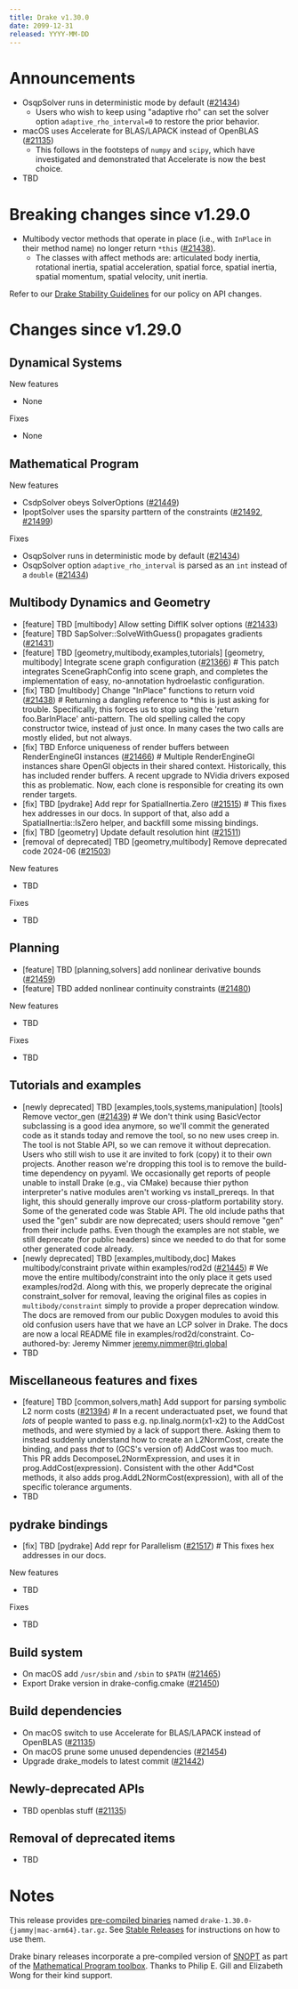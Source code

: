 ```yaml
---
title: Drake v1.30.0
date: 2099-12-31
released: YYYY-MM-DD
---
```


# Announcements

* OsqpSolver runs in deterministic mode by default ([#21434][_#21434])
  * Users who wish to keep using "adaptive rho" can set the solver option
    ``adaptive_rho_interval=0`` to restore the prior behavior.
* macOS uses Accelerate for BLAS/LAPACK instead of OpenBLAS ([#21135][_#21135])
  * This follows in the footsteps of ``numpy`` and ``scipy``, which have
    investigated and demonstrated that Accelerate is now the best choice.
* TBD

# Breaking changes since v1.29.0

* Multibody vector methods that operate in place (i.e., with ``InPlace`` in
  their method name) no longer return ``*this`` ([#21438][_#21438]).
  * The classes with affect methods are: articulated body inertia, rotational
    inertia, spatial acceleration, spatial force, spatial inertia, spatial
    momentum, spatial velocity, unit inertia.

Refer to our [Drake Stability Guidelines](/stable.html) for our policy
on API changes.

# Changes since v1.29.0

## Dynamical Systems

<!-- <relnotes for systems go here> -->

New features

* None

Fixes

* None

## Mathematical Program

<!-- <relnotes for solvers go here> -->

New features

* CsdpSolver obeys SolverOptions ([#21449][_#21449])
* IpoptSolver uses the sparsity parttern of the constraints ([#21492][_#21492], [#21499][_#21499])

Fixes

* OsqpSolver runs in deterministic mode by default ([#21434][_#21434])
* OsqpSolver option ``adaptive_rho_interval`` is parsed as an ``int`` instead of a ``double``  ([#21434][_#21434])

## Multibody Dynamics and Geometry

<!-- <relnotes for geometry,multibody go here> -->

* [feature] TBD [multibody] Allow setting DiffIK solver options ([#21433][_#21433])
* [feature] TBD SapSolver<AutoDiffXd>::SolveWithGuess() propagates gradients ([#21431][_#21431])
* [feature] TBD [geometry,multibody,examples,tutorials] [geometry, multibody] Integrate scene graph configuration ([#21366][_#21366])  # This patch integrates SceneGraphConfig into scene graph, and completes the implementation of easy, no-annotation hydroelastic configuration.
* [fix] TBD [multibody] Change "InPlace" functions to return void ([#21438][_#21438])  # Returning a dangling reference to *this is just asking for trouble. Specifically, this forces us to stop using the 'return foo.BarInPlace' anti-pattern. The old spelling called the copy constructor twice, instead of just once. In many cases the two calls are mostly elided, but not always.
* [fix] TBD Enforce uniqueness of render buffers between RenderEngineGl instances ([#21466][_#21466])  # Multiple RenderEngineGl instances share OpenGl objects in their shared context. Historically, this has included render buffers. A recent upgrade to NVidia drivers exposed this as problematic. Now, each clone is responsible for creating its own render targets.
* [fix] TBD [pydrake] Add repr for SpatialInertia.Zero ([#21515][_#21515])  # This fixes hex addresses in our docs. In support of that, also add a SpatialInertia::IsZero helper, and backfill some missing bindings.
* [fix] TBD [geometry] Update default resolution hint ([#21511][_#21511])
* [removal of deprecated] TBD [geometry,multibody] Remove deprecated code 2024-06 ([#21503][_#21503])

New features

* TBD

Fixes

* TBD

## Planning

<!-- <relnotes for planning go here> -->

* [feature] TBD [planning,solvers] add nonlinear derivative bounds ([#21459][_#21459])
* [feature] TBD added nonlinear continuity constraints ([#21480][_#21480])

New features

* TBD

Fixes

* TBD

## Tutorials and examples

<!-- <relnotes for examples,tutorials go here> -->

* [newly deprecated] TBD [examples,tools,systems,manipulation] [tools] Remove vector_gen ([#21439][_#21439])  # We don't think using BasicVector subclassing is a good idea anymore, so we'll commit the generated code as it stands today and remove the tool, so no new uses creep in. The tool is not Stable API, so we can remove it without deprecation. Users who still wish to use it are invited to fork (copy) it to their own projects. Another reason we're dropping this tool is to remove the build-time dependency on pyyaml. We occasionally get reports of people unable to install Drake (e.g., via CMake) because thier python interpreter's native modules aren't working vs install_prereqs. In that light, this should generally improve our cross-platform portability story. Some of the generated code was Stable API. The old include paths that used the "gen" subdir are now deprecated; users should remove "gen" from their include paths. Even though the examples are not stable, we still deprecate (for public headers) since we needed to do that for some other generated code already.
* [newly deprecated] TBD [examples,multibody,doc] Makes multibody/constraint private within examples/rod2d ([#21445][_#21445])  # We move the entire multibody/constraint into the only place it gets used examples/rod2d. Along with this, we properly deprecate the original constraint_solver for removal, leaving the original files as copies in `multibody/constraint` simply to provide a proper deprecation window. The docs are removed from our public Doxygen modules to avoid this old confusion users have that we have an LCP solver in Drake. The docs are now a local README file in examples/rod2d/constraint. Co-authored-by: Jeremy Nimmer <jeremy.nimmer@tri.global>
* TBD

## Miscellaneous features and fixes

<!-- <relnotes for common,math,lcm,lcmtypes,manipulation,perception,visualization go here> -->

* [feature] TBD [common,solvers,math] Add support for parsing symbolic L2 norm costs ([#21394][_#21394])  # In a recent underactuated pset, we found that *lots* of people wanted to pass e.g. np.linalg.norm(x1-x2) to the AddCost methods, and were stymied by a lack of support there. Asking them to instead suddenly understand how to create an L2NormCost, create the binding, and pass _that_ to (GCS's version of) AddCost was too much. This PR adds DecomposeL2NormExpression, and uses it in prog.AddCost(expression). Consistent with the other Add*Cost methods, it also adds prog.AddL2NormCost(expression), with all of the specific tolerance arguments.
* TBD

## pydrake bindings

<!-- <relnotes for bindings go here> -->

* [fix] TBD [pydrake] Add repr for Parallelism ([#21517][_#21517])  # This fixes hex addresses in our docs.

New features

* TBD

Fixes

* TBD

## Build system

<!-- <relnotes for cmake,doc,setup,third_party,tools go here> -->

* On macOS add ``/usr/sbin`` and ``/sbin`` to ``$PATH`` ([#21465][_#21465])
* Export Drake version in drake-config.cmake ([#21450][_#21450])

## Build dependencies

<!-- <relnotes for workspace go here> -->

* On macOS switch to use Accelerate for BLAS/LAPACK instead of OpenBLAS ([#21135][_#21135])
* On macOS prune some unused dependencies ([#21454][_#21454])
* Upgrade drake_models to latest commit ([#21442][_#21442])

## Newly-deprecated APIs

* TBD openblas stuff ([#21135][_#21135])

## Removal of deprecated items

* TBD

# Notes


This release provides [pre-compiled binaries](https://github.com/RobotLocomotion/drake/releases/tag/v1.30.0) named
``drake-1.30.0-{jammy|mac-arm64}.tar.gz``. See [Stable Releases](/from_binary.html#stable-releases) for instructions on how to use them.

Drake binary releases incorporate a pre-compiled version of [SNOPT](https://ccom.ucsd.edu/~optimizers/solvers/snopt/) as part of the
[Mathematical Program toolbox](https://drake.mit.edu/doxygen_cxx/group__solvers.html). Thanks to
Philip E. Gill and Elizabeth Wong for their kind support.

<!-- <begin issue links> -->
[_#21135]: https://github.com/RobotLocomotion/drake/pull/21135
[_#21366]: https://github.com/RobotLocomotion/drake/pull/21366
[_#21394]: https://github.com/RobotLocomotion/drake/pull/21394
[_#21431]: https://github.com/RobotLocomotion/drake/pull/21431
[_#21433]: https://github.com/RobotLocomotion/drake/pull/21433
[_#21434]: https://github.com/RobotLocomotion/drake/pull/21434
[_#21438]: https://github.com/RobotLocomotion/drake/pull/21438
[_#21439]: https://github.com/RobotLocomotion/drake/pull/21439
[_#21442]: https://github.com/RobotLocomotion/drake/pull/21442
[_#21445]: https://github.com/RobotLocomotion/drake/pull/21445
[_#21449]: https://github.com/RobotLocomotion/drake/pull/21449
[_#21450]: https://github.com/RobotLocomotion/drake/pull/21450
[_#21454]: https://github.com/RobotLocomotion/drake/pull/21454
[_#21459]: https://github.com/RobotLocomotion/drake/pull/21459
[_#21465]: https://github.com/RobotLocomotion/drake/pull/21465
[_#21466]: https://github.com/RobotLocomotion/drake/pull/21466
[_#21480]: https://github.com/RobotLocomotion/drake/pull/21480
[_#21492]: https://github.com/RobotLocomotion/drake/pull/21492
[_#21499]: https://github.com/RobotLocomotion/drake/pull/21499
[_#21503]: https://github.com/RobotLocomotion/drake/pull/21503
[_#21511]: https://github.com/RobotLocomotion/drake/pull/21511
[_#21515]: https://github.com/RobotLocomotion/drake/pull/21515
[_#21517]: https://github.com/RobotLocomotion/drake/pull/21517
<!-- <end issue links> -->

<!--
  Current oldest_commit 11b390d7b5697ea91f330bac57f1d98bb7d565de (exclusive).
  Current newest_commit 20d94b05a03cf0db0bc06dd9293de4e209a56e94 (inclusive).
-->
